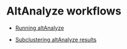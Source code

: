

# AltAnalyze workflows

- [Running altAnalyze](master/altAnalyzeAnalysis/GeneralRun.md)

- [Subclustering altAnalyze results](master/altAnalyzeAnalysis/Subclustering.md)
